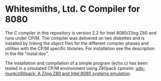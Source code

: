 # Whitesmiths, Ltd. C Compiler for 8080

The C compiler in this repository is version 2.2 for Intel 8080/Zilog Z80 and runs under CP/M.
The compiler was delivered on two diskettes and is installed by linking the object files
for the different compiler phases and utilities with the CP/M specific libraries.
For installation see the description in the file "instal.doc".

The installation and compilation of a simple program (echo.c) has been tested in a simulated
CP/M environment using Z80pack cpmsim:
[udo-munk/z80pack: A Zilog Z80 and Intel 8080 systems emulation](https://github.com/udo-munk/z80pack).
